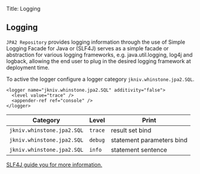 Title: Logging

Logging
-------------
       
`JPA2 Repository` provides logging information through the use of Simple Logging Facade for Java or (SLF4J) serves as a simple facade or abstraction for various logging frameworks, e.g. java.util.logging, log4j and logback, allowing the end user to plug in the desired logging framework at deployment time. 

To active the logger configure a logger category `jkniv.whinstone.jpa2.SQL`.


    <logger name="jkniv.whinstone.jpa2.SQL" additivity="false">
      <level value="trace" />
      <appender-ref ref="console" />
    </logger>


| Category                         | Level     | Print |
| -------------------------------- | --------- |--------|
| `jkniv.whinstone.jpa2.SQL` |  `trace` | result set bind |
| `jkniv.whinstone.jpa2.SQL` |  `debug` | statement parameters bind |
| `jkniv.whinstone.jpa2.SQL` |  `info`  | statement sentence |


<a href="http://www.slf4j.org/">SLF4J guide you for more information.</a>
